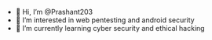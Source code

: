 - 👋 Hi, I’m @Prashant203
- 👀 I’m interested in web pentesting and android security
- 🌱 I’m currently learning cyber security and ethical hacking

<!---
Prashant203/Prashant203 is a ✨ special ✨ repository because its `README.md` (this file) appears on your GitHub profile.
You can click the Preview link to take a look at your changes.
--->
